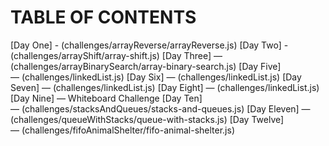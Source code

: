 # TABLE OF CONTENTS
[Day One] - (challenges/arrayReverse/arrayReverse.js)
[Day Two] - (challenges/arrayShift/array-shift.js)
[Day Three] — (challenges/arrayBinarySearch/array-binary-search.js)
[Day Five] — (challenges/linkedList.js)
[Day Six] — (challenges/linkedList.js)
[Day Seven] — (challenges/linkedList.js)
[Day Eight] — (challenges/linkedList.js)
[Day Nine] — Whiteboard Challenge
[Day Ten] — (challenges/stacksAndQueues/stacks-and-queues.js)
[Day Eleven] — (challenges/queueWithStacks/queue-with-stacks.js)
[Day Twelve] — (challenges/fifoAnimalShelter/fifo-animal-shelter.js)